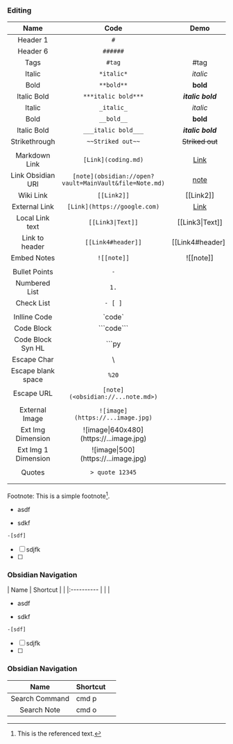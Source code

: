 ### Editing
|        Name         |                          Code                          |                         Demo                         | Shortcut |     |
| :-----------------: | :----------------------------------------------------: | :--------------------------------------------------: | -------- | --- |
|      Header 1       |                          `#`                           |                                                      |          |     |
|      Header 6       |                        `######`                        |                                                      |          |     |
|        Tags         |                         `#tag`                         |                         #tag                         |          |     |
|       Italic        |                       `*italic*`                       |                     *italic*<br>                     | cmd i    |     |
|        Bold         |                       `**bold**`                       |                       **bold**                       | cmd b    |     |
|     Italic Bold     |                  `***italic bold***`                   |                  ***italic bold***                   |          |     |
|       Italic        |                       `_italic_`                       |                       _italic_                       | cmd i    |     |
|        Bold         |                       `__bold__`                       |                       __bold__                       | cmd b    |     |
|     Italic Bold     |                  `___italic bold___`                   |                  ___italic bold___                   |          |     |
|    Strikethrough    |                   `~~Striked out~~`                    |                   ~~Striked out~~                    |          |     |
|                     |                                                        |                                                      |          |     |
|    Markdown Link    |                  `[Link](coding.md)`                   |                  [Link](coding.md)                   | cmd k    |     |
|  Link Obsidian URI  | `[note](obsidian://open?vault=MainVault&file=Note.md)` | [note](obsidian://open?vault=MainVault&file=Note.md) |          |     |
|      Wiki Link      |                      `[[Link2]]`                       |                      [[Link2]]                       |          |     |
|    External Link    |              `[Link](https://google.com)`              |              [Link](https://google.com)              |          |     |
|   Local Link text   |                   `[[Link3\|Text]]`                    |                   [[Link3\|Text]]                    |          |     |
|   Link to header    |                   `[[Link4#header]]`                   |                   [[Link4#header]]                   |          |     |
|     Embed Notes     |                      `![[note]]`                       |                      ![[note]]                       |          |     |
|                     |                                                        |                                                      |          |     |
|    Bullet Points    |                          `-`                           |                                                      |          |     |
|    Numbered List    |                          `1.`                          |                                                      |          |     |
|     Check List      |                        `- [ ]`                         |                                                      |          |     |
|                     |                                                        |                                                      |          |     |
|    Inlline Code     |                        \`code`                         |                                                      |          |     |
|     Code Block      |                      \```code```                       |                                                      |          |     |
|  Code Block Syn HL  |                         \```py                         |                                                      |          |     |
|     Escape Char     |                           \                            |                                                      |          |     |
| Escape blank space  |                         `%20`                          |                                                      |          |     |
|     Escape URL      |           `[note](<obsidian://...note.md>)`            |                                                      |          |     |
|                     |                                                        |                                                      |          |     |
|   External Image    |            `![image](https://...image.jpg)`            |                                                      |          |     |
|  Ext Img Dimension  |       \!\[image\|640x480](https://...image.jpg)        |                                                      |          |     |
| Ext Img 1 Dimension |         \!\[image\|500](https://...image.jpg)          |                                                      |          |     |
|                     |                                                        |                                                      |          |     |
|       Quotes        |                    `> quote 12345`                     |                                                      |          |     |
|                     |                                                        |                                                      |          |     |
|                     |                                                        |                                                      |          |     |

Footnote:
This is a simple footnote[^1].

[^1]: This is the referenced text. 
[^2]: Add 2 spaces at the start of each new line.
  

[^note]: Named footnotes still appear as numbers, but can make it easier to identify and link references.****

- asdf
* sdkf

`-[sdf]`
- [ ] sdjfk
- [ ] 
### Obsidian Navigation
|      Name      | Shortcut |     |
|:---------- |          |     |


- asdf
* sdkf

`-[sdf]`
- [ ] sdjfk
- [ ] 
### Obsidian Navigation
|      Name      | Shortcut |     |
|:--------------:| -------- | --- |
| Search Command | cmd p    |     |
|  Search Note   | cmd o    |     |
